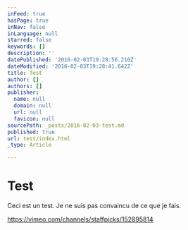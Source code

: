 ```yaml
---
inFeed: true
hasPage: true
inNav: false
inLanguage: null
starred: false
keywords: []
description: ''
datePublished: '2016-02-03T19:28:56.210Z'
dateModified: '2016-02-03T19:28:41.642Z'
title: Test
author: []
authors: []
publisher:
  name: null
  domain: null
  url: null
  favicon: null
sourcePath: _posts/2016-02-03-test.md
published: true
url: test/index.html
_type: Article

---
```

# Test

Ceci est un test. Je ne suis pas convaincu de ce que je fais.

https://vimeo.com/channels/staffpicks/152895814